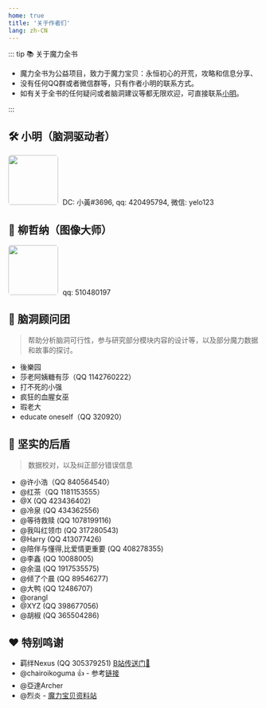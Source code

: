 ```yaml
---
home: true
title: '关于作者们'
lang: zh-CN
---
```


::: tip 📚 关于魔力全书

- 魔力全书为公益项目，致力于魔力宝贝：永恒初心的开荒，攻略和信息分享、
- 没有任何QQ群或者微信群等，只有作者小明的联系方式。
- 如有关于全书的任何疑问或者脑洞建议等都无限欢迎，可直接联系[小明](#🛠%EF%B8%8F-小明-脑洞驱动者)。

:::


## 🛠️ 小明（脑洞驱动者）
<img style="border-radius: 5px; margin-right: 5px;" src="https://user-images.githubusercontent.com/78347270/117245751-48760480-ae76-11eb-99b3-396999bbb36a.JPG" width="100" height="100"> DC: 小黃#3696, qq: 420495794, 微信: yelo123


## 🎨 柳哲纳（图像大师）
<img style="border-radius: 5px; margin-right: 5px;" src="https://user-images.githubusercontent.com/78347270/117245642-1e244700-ae76-11eb-80ef-da8c6df0bf81.jpg" width="100" height="100"> qq: 510480197

## 🧠 脑洞顾问团
> 帮助分析脑洞可行性，参与研究部分模块内容的设计等，以及部分魔力数据和故事的探讨。

- 後樂园
- 莎老阿姨糖有莎（QQ 1142760222）
- 打不死的小强
- 疯狂的血腥女巫
- 瑕老大
- educate oneself（QQ 320920）

## 🗿 坚实的后盾
> 数据校对，以及纠正部分错误信息

- @许小浩（QQ 840564540）
- @红茶（QQ 1181153555）
- @X (QQ 423436402)
- @冷泉 (QQ 434362556)
- @等待救赎 (QQ 1078199116)
- @我叫红领巾 (QQ 317280543)
- @Harry (QQ 413077426)
- @陪伴与懂得,比爱情更重要 (QQ 408278355)
- @李鑫 (QQ 10088005)
- @余温 (QQ 1917535575)
- @倾了个晨 (QQ 89546277)
- @大鸭 (QQ 12486707)
- @orangl
- @XYZ (QQ 398677056)
- @胡椒 (QQ 365504286)

## ❤️ 特别鸣谢
- 羁绊Nexus (QQ 305379251)
[B站传送门🚪](https://space.bilibili.com/1310215?from=search&seid=8949120630143158763)
- @chairoikoguma 👍 - 参考[链接](https://chairoikoguma.github.io/)
- @亞達Archer
- @烈炎 - [魔力宝贝资料站](http://www.520cg.com/)
